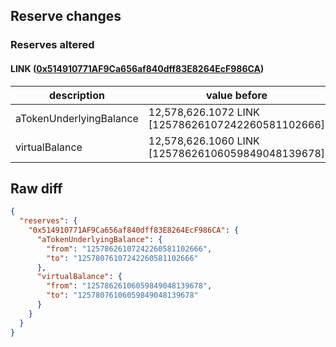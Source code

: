 ## Reserve changes

### Reserves altered

#### LINK ([0x514910771AF9Ca656af840dff83E8264EcF986CA](https://etherscan.io/address/0x514910771AF9Ca656af840dff83E8264EcF986CA))

| description | value before | value after |
| --- | --- | --- |
| aTokenUnderlyingBalance | 12,578,626.1072 LINK [12578626107242260581102666] | 12,578,076.1072 LINK [12578076107242260581102666] |
| virtualBalance | 12,578,626.1060 LINK [12578626106059849048139678] | 12,578,076.1060 LINK [12578076106059849048139678] |


## Raw diff

```json
{
  "reserves": {
    "0x514910771AF9Ca656af840dff83E8264EcF986CA": {
      "aTokenUnderlyingBalance": {
        "from": "12578626107242260581102666",
        "to": "12578076107242260581102666"
      },
      "virtualBalance": {
        "from": "12578626106059849048139678",
        "to": "12578076106059849048139678"
      }
    }
  }
}
```
